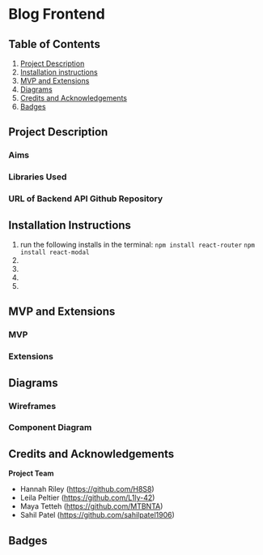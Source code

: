# Blog Frontend

## Table of Contents 
1. [Project Description](#project-description)
2. [Installation instructions](#installation-instructions)
3. [MVP and Extensions](#mvp-and-extensions)
4. [Diagrams](#diagrams)
6. [Credits and Acknowledgements](#credits-and-acknowledgements)
7. [Badges](#badges)

## Project Description
### Aims
### Libraries Used
### URL of Backend API Github Repository

## Installation Instructions
1. run the following installs in the terminal: `npm install react-router` `npm install react-modal`
2. 
3. 
4. 
5. 
## MVP and Extensions
### MVP
### Extensions


## Diagrams
### Wireframes
### Component Diagram


## Credits and Acknowledgements
**Project Team**
- Hannah Riley  (https://github.com/H8S8)
- Leila Peltier (https://github.com/L1ly-42)
-  Maya Tetteh  (https://github.com/MTBNTA)
- Sahil Patel   (https://github.com/sahilpatel1906)


## Badges

